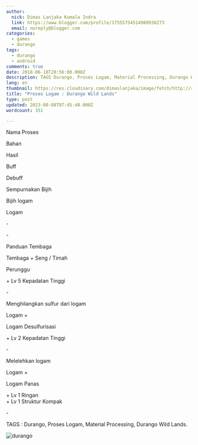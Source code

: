 ```yaml
---
author:
  nick: Dimas Lanjaka Kumala Indra
  link: https://www.blogger.com/profile/17555754514989936273
  email: noreply@blogger.com
categories:
  - games
  - durango
tags:
  - durango
  - android
comments: true
date: 2018-06-18T20:56:00.000Z
description: TAGS Durango, Proses Logam, Material Processing, Durango Wild Lands.
lang: en
thumbnail: https://res.cloudinary.com/dimaslanjaka/image/fetch/http://rifaldy.com/wp-content/uploads/2018/05/durango.png
title: "Proses Logam : Durango Wild Lands"
type: post
updated: 2023-08-08T07:45:40.000Z
wordcount: 351

---
```


Nama Proses

Bahan

Hasil

Buff

Debuff

Sempurnakan Bijih

Bijih logam

Logam

\-

\-

Panduan Tembaga

Tembaga + Seng / Timah

Perunggu

\+ Lv 5 Kepadatan Tinggi

\-

Menghilangkan sulfur dari logam

Logam +

Logam Desulfurisasi

\+ Lv 2 Kepadatan Tinggi

\-

Melelehkan logam

Logam +

Logam Panas

\+ Lv 1 Ringan  
\+ Lv 1 Struktur Kompak

\-

TAGS : Durango, Proses Logam, Material Processing, Durango Wild Lands.

![durango](https://res.cloudinary.com/dimaslanjaka/image/fetch/http://rifaldy.com/wp-content/uploads/2018/05/durango.png "durango")